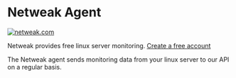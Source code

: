 # Netweak Agent

[![netweak.com](https://i.imgur.com/T3mr8d3.png)](https://www.netweak.com)

Netweak provides free linux server monitoring. [Create a free account](https://www.netweak.com)


The Netweak agent sends monitoring data from your linux server to our API on a regular basis. 
